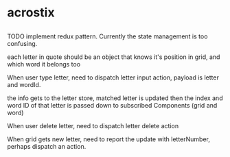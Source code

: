 # acrostix

##
TODO
implement redux pattern. Currently the state management is too confusing.

each letter in quote should be an object that knows it's position in grid, and which word it belongs too

When user type letter, need to dispatch letter input action, payload is letter and wordId.

the info gets to the letter store, matched letter is updated then the index and word ID of that letter is passed down to subscribed Components (grid and word)

When user delete letter, need to dispatch letter delete action

When grid gets new letter, need to report the update with letterNumber, perhaps dispatch an action.
